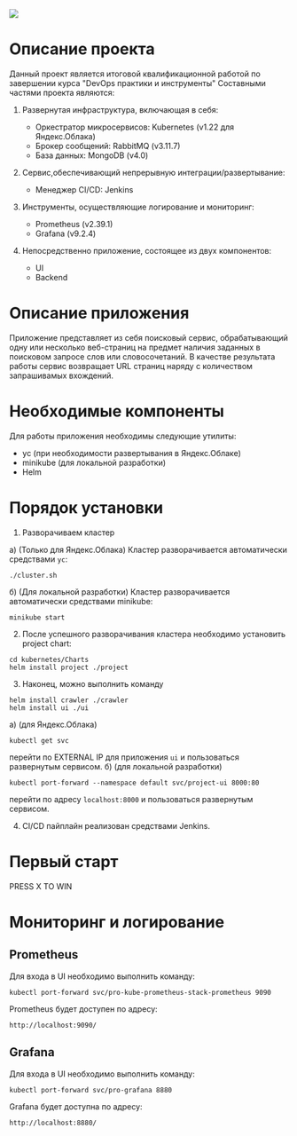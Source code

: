 <img src="https://img.shields.io/github/v/tag/maddogsstyle/otus-project?label=version" />

# Описание проекта
Данный проект является итоговой квалификационной работой по завершении курса "DevOps практики и инструменты"
Составными частями проекта являются:

1. Развернутая инфраструктура, включающая в себя:
	- Оркестратор микросервисов: Kubernetes (v1.22 для Яндекс.Облака)
	- Брокер сообщений: RabbitMQ (v3.11.7)
	- База данных: MongoDB (v4.0)

2. Сервис,обеспечивающий непрерывную интеграции/развертывание:
	- Менеджер CI/CD: Jenkins

3. Инструменты, осуществляющие логирование и мониторинг:
	- Prometheus (v2.39.1)
	- Grafana (v9.2.4)

4. Непосредственно приложение, состоящее из двух компонентов:
	- UI
	- Backend

# Описание приложения
Приложение представляет из себя поисковый сервис, обрабатывающий одну или несколько веб-страниц на предмет наличия заданных в поисковом запросе слов или словосочетаний.
В качестве результата работы сервис возвращает URL страниц наряду с количеством запрашивамых вхождений.

# Необходимые компоненты
Для работы приложения необходимы следующие утилиты:
- yc (при необходимости развертывания в Яндекс.Облаке)
- minikube (для локальной разработки)
- Helm

# Порядок установки

1. Разворачиваем кластер

а) (Только для Яндекс.Облака)
Кластер разворачивается автоматически средствами `yc`:
```
./cluster.sh
```
б) (Для локальной разработки)
Кластер разворачивается автоматически средствами minikube:
```
minikube start
```
2. После успешного разворачивания кластера необходимо установить project chart:

```
cd kubernetes/Charts
helm install project ./project
```
3. Наконец, можно выполнить команду

```
helm install crawler ./crawler
helm install ui ./ui
```
а) (для Яндекс.Облака) 
```
kubectl get svc
```
перейти по EXTERNAL IP для приложения `ui` и пользоваться развернутым сервисом.
б) (для локальной разработки)
```
kubectl port-forward --namespace default svc/project-ui 8000:80 
```
перейти по адресу `localhost:8000` и пользоваться развернутым сервисом.

4. CI/CD пайплайн реализован средствами Jenkins. 

# Первый старт

PRESS X TO WIN

# Мониторинг и логирование

## Prometheus

Для входа в UI необходимо выполнить команду:

```
kubectl port-forward svc/pro-kube-prometheus-stack-prometheus 9090
```

Prometheus будет доступен по адресу:

`http://localhost:9090/`

## Grafana

Для входа в UI необходимо выполнить команду:

```
kubectl port-forward svc/pro-grafana 8880
```

Grafana будет доступна по адресу:

`http://localhost:8880/`
